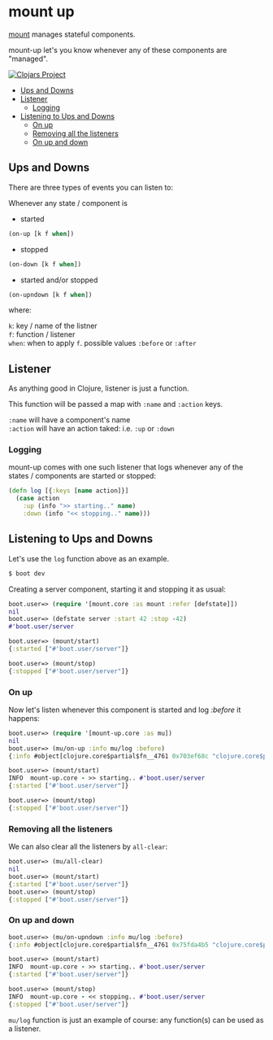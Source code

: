 # mount up

[mount](https://github.com/tolitius/mount) manages stateful components.

mount-up let's you know whenever any of these components are "managed".

[![Clojars Project](http://clojars.org/tolitius/mount-up/latest-version.svg)](http://clojars.org/tolitius/mount-up)

- [Ups and Downs](#ups-and-downs)
- [Listener](#listener)
  - [Logging](#logging)
- [Listening to Ups and Downs](#listening-to-ups-and-downs)
  - [On up](#on-up)
  - [Removing all the listeners](#removing-all-the-listeners)
  - [On up and down](#on-up-and-down)

## Ups and Downs

There are three types of events you can listen to:

Whenever any state / component is

* started

```clojure
(on-up [k f when])
```

* stopped

```clojure
(on-down [k f when])
```

* started and/or stopped

```clojure
(on-upndown [k f when])
```

where:

`k`: key / name of the listner<br/>
`f`: function / listener<br/>
`when`: when to apply `f`. possible values `:before` or `:after`

## Listener

As anything good in Clojure, listener is just a function.

This function will be passed a map with `:name` and `:action` keys.

`:name` will have a component's name<br/>
`:action` will have an action taked: i.e. `:up` or `:down`

### Logging

mount-up comes with one such listener that logs whenever any of the states / components are started or stopped:

```clojure
(defn log [{:keys [name action]}]
  (case action
    :up (info ">> starting.." name)
    :down (info "<< stopping.." name)))
```

## Listening to Ups and Downs

Let's use the `log` function above as an example.

```clojure
$ boot dev
```

Creating a server component, starting it and stopping it as usual:

```clojure
boot.user=> (require '[mount.core :as mount :refer [defstate]])
nil
boot.user=> (defstate server :start 42 :stop -42)
#'boot.user/server

boot.user=> (mount/start)
{:started ["#'boot.user/server"]}

boot.user=> (mount/stop)
{:stopped ["#'boot.user/server"]}
```

### On up

Now let's listen whenever this component is started and log _:before_ it happens:

```clojure
boot.user=> (require '[mount-up.core :as mu])
nil
boot.user=> (mu/on-up :info mu/log :before)
{:info #object[clojure.core$partial$fn__4761 0x703ef68c "clojure.core$partial$fn__4761@703ef68c"]}

boot.user=> (mount/start)
INFO  mount-up.core - >> starting.. #'boot.user/server
{:started ["#'boot.user/server"]}

boot.user=> (mount/stop)
{:stopped ["#'boot.user/server"]}
```

### Removing all the listeners

We can also clear all the listeners by `all-clear`:

```clojure
boot.user=> (mu/all-clear)
nil
boot.user=> (mount/start)
{:started ["#'boot.user/server"]}
boot.user=> (mount/stop)
{:stopped ["#'boot.user/server"]}
```

### On up and down

```clojure
boot.user=> (mu/on-upndown :info mu/log :before)
{:info #object[clojure.core$partial$fn__4761 0x75fda4b5 "clojure.core$partial$fn__4761@75fda4b5"]}

boot.user=> (mount/start)
INFO  mount-up.core - >> starting.. #'boot.user/server
{:started ["#'boot.user/server"]}

boot.user=> (mount/stop)
INFO  mount-up.core - << stopping.. #'boot.user/server
{:stopped ["#'boot.user/server"]}
```

`mu/log` function is just an example of course: any function(s) can be used as a listener.
